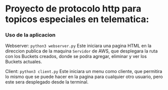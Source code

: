 # Proyecto de protocolo http para topicos especiales en telematica:
    
 ### Uso de la aplicacion ###
 
 Webserver:
 `python3 webserver.py`
 Este iniciara una pagina HTML en la direccion publica de la maquina `Servidor` de AWS, que desplegara la ruta con los Buckets creados, donde se podra agregar, eliminar y ver los Buckets actuales.
 
 Client:
 `python3 client.py`
 Este iniciara un menu como cliente, que permitira lo mismo que se puede hacer en la pagina para cualquier otro usuario, pero este sera desplegado desde la terminal.
